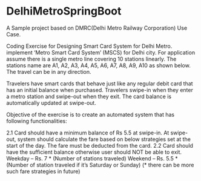 # DelhiMetroSpringBoot
A Sample project based on DMRC(Delhi Metro Railway Corporation) Use Case.  

Coding Exercise for Designing Smart Card System for Delhi Metro. 
implement ‘Metro Smart Card System’ (MSCS) for Delhi city. For application assume there is a single metro line covering 10 stations linearly. 
The stations name are A1, A2, A3, A4, A5, A6, A7, A8, A9, A10 as shown below. The travel can be in any direction.

Travelers have smart cards that behave just like any regular debit card that has an initial balance when purchased. Travelers swipe-in when they enter a metro station and swipe-out when they exit. The card balance is automatically updated at swipe-out.

Objective of the exercise is to create an automated system that has following functionalities:

2.1 Card should have a minimum balance of Rs 5.5 at swipe-in. At swipe-out, system should calculate the fare based on below strategies set at the start of the day. The fare must be deducted from the card. 
2.2 Card should have the sufficient balance otherwise user should NOT be able to exit. 
Weekday – Rs. 7 * (Number of stations traveled) 
Weekend – Rs. 5.5 * (Number of station traveled if it’s Saturday or Sunday) 
(* there can be more such fare strategies in future)
